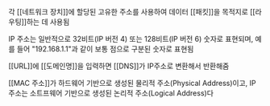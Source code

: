 각 [[네트워크 장치]]에 할당된 고유한 주소를 사용하여 데이터 [[패킷]]을 목적지로 [[라우팅]]하는 데 사용됨

IP 주소는 일반적으로 32비트(IP 버전 4) 또는 128비트(IP 버전 6) 숫자로 표현되며, 예를 들어 "192.168.1.1"과 같이 보통 점으로 구분된 숫자로 표현됨

[[URL]]에 [[도메인명]]을 입력하면 [[DNS]]가 IP주소로 변환해서 반환해줌

[[MAC 주소]]가 하드웨어 기반으로 생성된 물리적 주소(Physical Address)이고,
IP 주소는 소트프웨어 기반으로 생성된 논리적 주소(Logical Address)다